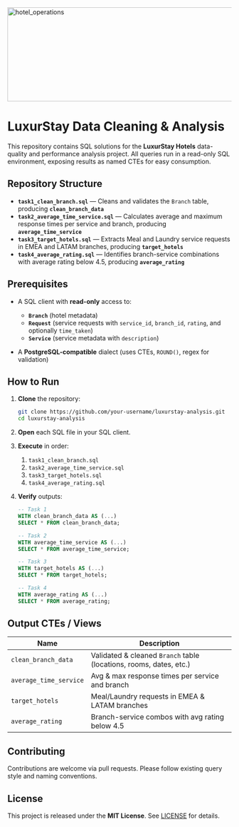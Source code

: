 <img width="638" height="211" alt="hotel_operations" src="https://github.com/user-attachments/assets/2739774d-664e-4a20-a86d-f31c89246403" />


# LuxurStay Data Cleaning & Analysis

This repository contains SQL solutions for the **LuxurStay Hotels** data-quality and performance analysis project. All queries run in a read-only SQL environment, exposing results as named CTEs for easy consumption.

## Repository Structure

* **`task1_clean_branch.sql`** — Cleans and validates the `Branch` table, producing **`clean_branch_data`**
* **`task2_average_time_service.sql`** — Calculates average and maximum response times per service and branch, producing **`average_time_service`**
* **`task3_target_hotels.sql`** — Extracts Meal and Laundry service requests in EMEA and LATAM branches, producing **`target_hotels`**
* **`task4_average_rating.sql`** — Identifies branch-service combinations with average rating below 4.5, producing **`average_rating`**

## Prerequisites

* A SQL client with **read-only** access to:

  * **`Branch`** (hotel metadata)
  * **`Request`** (service requests with `service_id`, `branch_id`, `rating`, and optionally `time_taken`)
  * **`Service`** (service metadata with `description`)
* A **PostgreSQL-compatible** dialect (uses CTEs, `ROUND()`, regex for validation)

## How to Run

1. **Clone** the repository:

   ```bash
   git clone https://github.com/your-username/luxurstay-analysis.git
   cd luxurstay-analysis
   ```

2. **Open** each SQL file in your SQL client.

3. **Execute** in order:

   1. `task1_clean_branch.sql`
   2. `task2_average_time_service.sql`
   3. `task3_target_hotels.sql`
   4. `task4_average_rating.sql`

4. **Verify** outputs:

   ```sql
   -- Task 1
   WITH clean_branch_data AS (...) 
   SELECT * FROM clean_branch_data;

   -- Task 2
   WITH average_time_service AS (...) 
   SELECT * FROM average_time_service;

   -- Task 3
   WITH target_hotels AS (...) 
   SELECT * FROM target_hotels;

   -- Task 4
   WITH average_rating AS (...) 
   SELECT * FROM average_rating;
   ```

## Output CTEs / Views

| **Name**               | **Description**                                                    |
| ---------------------- | ------------------------------------------------------------------ |
| `clean_branch_data`    | Validated & cleaned `Branch` table (locations, rooms, dates, etc.) |
| `average_time_service` | Avg & max response times per service and branch                    |
| `target_hotels`        | Meal/Laundry requests in EMEA & LATAM branches                     |
| `average_rating`       | Branch-service combos with avg rating below 4.5                    |

## Contributing

Contributions are welcome via pull requests. Please follow existing query style and naming conventions.

## License

This project is released under the **MIT License**. See [LICENSE](LICENSE) for details.
